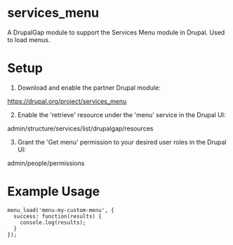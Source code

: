 services_menu
=============

A DrupalGap module to support the Services Menu module in Drupal. Used to load menus.

Setup
=====

1. Download and enable the partner Drupal module:

https://drupal.org/project/services_menu

2. Enable the 'retrieve' resource under the 'menu' service in the Drupal UI:

admin/structure/services/list/drupalgap/resources

3. Grant the 'Get menu' permission to your desired user roles in the Drupal UI:

admin/people/permissions

Example Usage
=============

```
menu_load('menu-my-custom-menu', {
  success: function(results) {
    console.log(results);
  }
});
```

